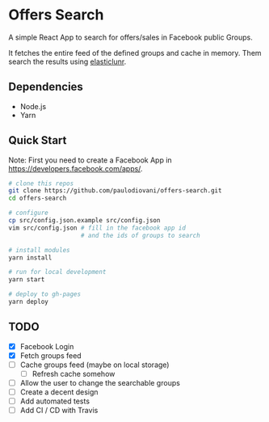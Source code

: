 # Offers Search

A simple React App to search for offers/sales in Facebook public Groups.

It fetches the entire feed of the defined groups and cache in memory. Them
search the results using [elasticlunr](http://elasticlunr.com/).

## Dependencies

- Node.js
- Yarn

## Quick Start

Note: First you need to create a Facebook App in
https://developers.facebook.com/apps/.

```bash
# clone this repos
git clone https://github.com/paulodiovani/offers-search.git
cd offers-search

# configure
cp src/config.json.example src/config.json
vim src/config.json # fill in the facebook app id
                    # and the ids of groups to search

# install modules
yarn install

# run for local development
yarn start

# deploy to gh-pages
yarn deploy
```

## TODO

- [x] Facebook Login
- [x] Fetch groups feed
- [ ] Cache groups feed (maybe on local storage)
  + [ ] Refresh cache somehow
- [ ] Allow the user to change the searchable groups
- [ ] Create a decent design
- [ ] Add automated tests
- [ ] Add CI / CD with Travis
